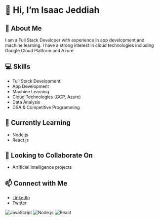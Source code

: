 # 👋 Hi, I’m Isaac Jeddiah

## 🌟 About Me
I am a Full Stack Developer with experience in app development and machine learning. I have a strong interest in cloud technologies including Google Cloud Platform and Azure.

## 💻 Skills
- Full Stack Development
- App Development
- Machine Learning
- Cloud Technologies (GCP, Azure)
- Data Analysis
- DSA & Competitive Programming

## 🌱 Currently Learning
- Node.js
- React.js

## 💞 Looking to Collaborate On
- Artificial Intelligence projects

## 📫 Connect with Me
- [LinkedIn](your-linkedin-url)
- [Twitter](your-twitter-url)

![JavaScript](https://img.shields.io/badge/JavaScript-FFFF00?style=for-the-badge&logo=javascript&logoColor=black)
![Node.js](https://img.shields.io/badge/Node.js-339933?style=for-the-badge&logo=nodedotjs&logoColor=white)
![React](https://img.shields.io/badge/React-61DAFB?style=for-the-badge&logo=react&logoColor=black)

